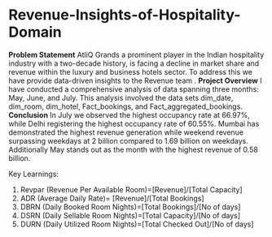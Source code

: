 # Revenue-Insights-of-Hospitality-Domain
**Problem Statement** 
AtliQ Grands a prominent player in the Indian hospitality industry with a two-decade history, is facing a decline in market share and revenue within the luxury and business hotels sector.
To address this we have provide data-driven insights to the Revenue team .
**Project Overview**
I have conducted a comprehensive analysis of data spanning three months: May, June, and July. This analysis involved the data sets dim_date, dim_room, dim_hotel, Fact_bookings, and Fact_aggregated_bookings.
**Conclusion**
In July we observed the highest occupancy rate at 66.97%, while Delhi registering the highest occupancy rate of 60.55%.
Mumbai has demonstrated the highest revenue generation while weekend revenue surpassing weekdays at 2 billion compared to 1.69 billion on weekdays. Additionally May stands out as the month with the highest revenue of 0.58 billion.

Key Learnings:
1. Revpar (Revenue Per Available Room)=[Revenue]/[Total Capacity]
2. ADR (Average Daily Rate)= [Revenue]/[Total Bookings]
3. DBRN (Daily Booked Room Nights)=[Total Bookings]/[No of days]
4. DSRN (Daily Sellable Room Nights)=[Total Capacity]/[No of days]
5. DURN (Daily Utilized Room Nights)=[Total Checked Out]/[No of days]




